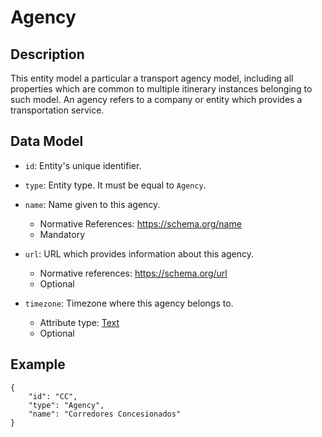 # Agency

## Description

This entity model a particular a transport agency model, including all properties which are common to multiple itinerary instances belonging to such model. An agency refers to a company or entity which provides a transportation service.

## Data Model

- ```id```: Entity's unique identifier.

- ```type```: Entity type. It must be equal to ```Agency```.

- ```name```: Name given to this agency.
    - Normative References: https://schema.org/name
    - Mandatory 

- ```url```: URL which provides information about this agency.
    - Normative references: https://schema.org/url 
    - Optional 

- ```timezone```: Timezone where this agency belongs to.
    - Attribute type: [Text](https://schema.org/Text)
    - Optional

## Example

```
{
    "id": "CC",
    "type": "Agency",
    "name": "Corredores Concesionados"
}
```
 
